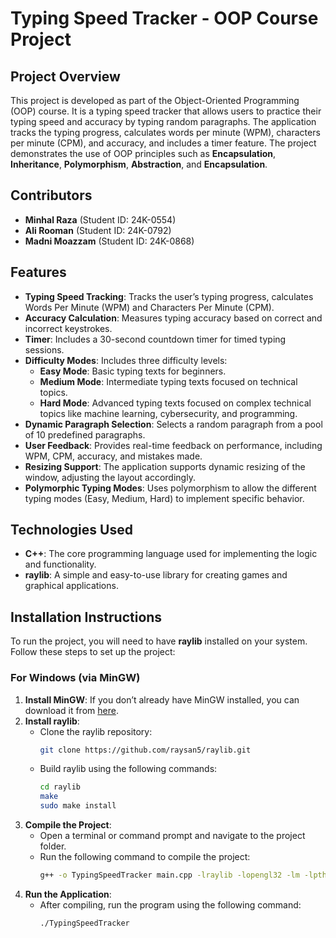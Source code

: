 # Typing Speed Tracker - OOP Course Project

## **Project Overview**

This project is developed as part of the Object-Oriented Programming (OOP) course. It is a typing speed tracker that allows users to practice their typing speed and accuracy by typing random paragraphs. The application tracks the typing progress, calculates words per minute (WPM), characters per minute (CPM), and accuracy, and includes a timer feature. The project demonstrates the use of OOP principles such as **Encapsulation**, **Inheritance**, **Polymorphism**, **Abstraction**, and **Encapsulation**.

## **Contributors**
- **Minhal Raza** (Student ID: 24K-0554)
- **Ali Rooman** (Student ID: 24K-0792)
- **Madni Moazzam** (Student ID: 24K-0868)

## **Features**
- **Typing Speed Tracking**: Tracks the user’s typing progress, calculates Words Per Minute (WPM) and Characters Per Minute (CPM).
- **Accuracy Calculation**: Measures typing accuracy based on correct and incorrect keystrokes.
- **Timer**: Includes a 30-second countdown timer for timed typing sessions.
- **Difficulty Modes**: Includes three difficulty levels:
  - **Easy Mode**: Basic typing texts for beginners.
  - **Medium Mode**: Intermediate typing texts focused on technical topics.
  - **Hard Mode**: Advanced typing texts focused on complex technical topics like machine learning, cybersecurity, and programming.
- **Dynamic Paragraph Selection**: Selects a random paragraph from a pool of 10 predefined paragraphs.
- **User Feedback**: Provides real-time feedback on performance, including WPM, CPM, accuracy, and mistakes made.
- **Resizing Support**: The application supports dynamic resizing of the window, adjusting the layout accordingly.
- **Polymorphic Typing Modes**: Uses polymorphism to allow the different typing modes (Easy, Medium, Hard) to implement specific behavior.

## **Technologies Used**
- **C++**: The core programming language used for implementing the logic and functionality.
- **raylib**: A simple and easy-to-use library for creating games and graphical applications.

## **Installation Instructions**
To run the project, you will need to have **raylib** installed on your system. Follow these steps to set up the project:

### **For Windows (via MinGW)**
1. **Install MinGW**: If you don’t already have MinGW installed, you can download it from [here](http://www.mingw.org/).
2. **Install raylib**:
   - Clone the raylib repository: 
     ```bash
     git clone https://github.com/raysan5/raylib.git
     ```
   - Build raylib using the following commands:
     ```bash
     cd raylib
     make
     sudo make install
     ```
3. **Compile the Project**:
   - Open a terminal or command prompt and navigate to the project folder.
   - Run the following command to compile the project:
     ```bash
     g++ -o TypingSpeedTracker main.cpp -lraylib -lopengl32 -lm -lpthread -ldl -lX11
     ```
4. **Run the Application**:
   - After compiling, run the program using the following command:
     ```bash
     ./TypingSpeedTracker
     ```
